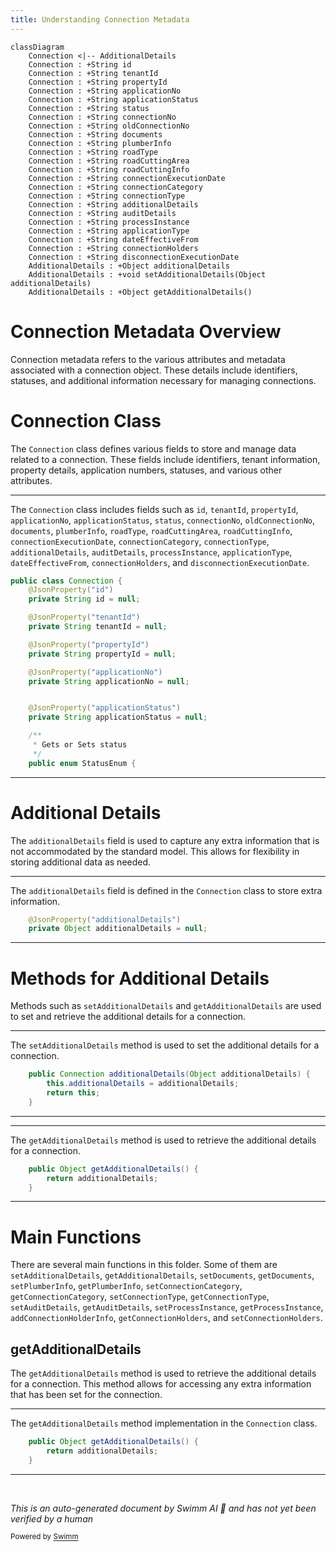 ```yaml
---
title: Understanding Connection Metadata
---
```

```mermaid
classDiagram
    Connection <|-- AdditionalDetails
    Connection : +String id
    Connection : +String tenantId
    Connection : +String propertyId
    Connection : +String applicationNo
    Connection : +String applicationStatus
    Connection : +String status
    Connection : +String connectionNo
    Connection : +String oldConnectionNo
    Connection : +String documents
    Connection : +String plumberInfo
    Connection : +String roadType
    Connection : +String roadCuttingArea
    Connection : +String roadCuttingInfo
    Connection : +String connectionExecutionDate
    Connection : +String connectionCategory
    Connection : +String connectionType
    Connection : +String additionalDetails
    Connection : +String auditDetails
    Connection : +String processInstance
    Connection : +String applicationType
    Connection : +String dateEffectiveFrom
    Connection : +String connectionHolders
    Connection : +String disconnectionExecutionDate
    AdditionalDetails : +Object additionalDetails
    AdditionalDetails : +void setAdditionalDetails(Object additionalDetails)
    AdditionalDetails : +Object getAdditionalDetails()
```

# Connection Metadata Overview

Connection metadata refers to the various attributes and metadata associated with a connection object. These details include identifiers, statuses, and additional information necessary for managing connections.

# Connection Class

The `Connection` class defines various fields to store and manage data related to a connection. These fields include identifiers, tenant information, property details, application numbers, statuses, and various other attributes.

<SwmSnippet path="/municipal-services/ws-calculator/src/main/java/org/egov/wscalculation/web/models/Connection.java" line="33">

---

The `Connection` class includes fields such as `id`, `tenantId`, `propertyId`, `applicationNo`, `applicationStatus`, `status`, `connectionNo`, `oldConnectionNo`, `documents`, `plumberInfo`, `roadType`, `roadCuttingArea`, `roadCuttingInfo`, `connectionExecutionDate`, `connectionCategory`, `connectionType`, `additionalDetails`, `auditDetails`, `processInstance`, `applicationType`, `dateEffectiveFrom`, `connectionHolders`, and `disconnectionExecutionDate`.

```java
public class Connection {
	@JsonProperty("id")
	private String id = null;

	@JsonProperty("tenantId")
	private String tenantId = null;

	@JsonProperty("propertyId")
	private String propertyId = null;

	@JsonProperty("applicationNo")
	private String applicationNo = null;


	@JsonProperty("applicationStatus")
	private String applicationStatus = null;

	/**
	 * Gets or Sets status
	 */
	public enum StatusEnum {
```

---

</SwmSnippet>

# Additional Details

The `additionalDetails` field is used to capture any extra information that is not accommodated by the standard model. This allows for flexibility in storing additional data as needed.

<SwmSnippet path="/municipal-services/ws-calculator/src/main/java/org/egov/wscalculation/web/models/Connection.java" line="116">

---

The `additionalDetails` field is defined in the `Connection` class to store extra information.

```java
	@JsonProperty("additionalDetails")
	private Object additionalDetails = null;
```

---

</SwmSnippet>

# Methods for Additional Details

Methods such as `setAdditionalDetails` and `getAdditionalDetails` are used to set and retrieve the additional details for a connection.

<SwmSnippet path="/municipal-services/ws-calculator/src/main/java/org/egov/wscalculation/web/models/Connection.java" line="493">

---

The `setAdditionalDetails` method is used to set the additional details for a connection.

```java
	public Connection additionalDetails(Object additionalDetails) {
		this.additionalDetails = additionalDetails;
		return this;
	}
```

---

</SwmSnippet>

<SwmSnippet path="/municipal-services/ws-calculator/src/main/java/org/egov/wscalculation/web/models/Connection.java" line="506">

---

The `getAdditionalDetails` method is used to retrieve the additional details for a connection.

```java
	public Object getAdditionalDetails() {
		return additionalDetails;
	}
```

---

</SwmSnippet>

# Main Functions

There are several main functions in this folder. Some of them are `setAdditionalDetails`, `getAdditionalDetails`, `setDocuments`, `getDocuments`, `setPlumberInfo`, `getPlumberInfo`, `setConnectionCategory`, `getConnectionCategory`, `setConnectionType`, `getConnectionType`, `setAuditDetails`, `getAuditDetails`, `setProcessInstance`, `getProcessInstance`, `addConnectionHolderInfo`, `getConnectionHolders`, and `setConnectionHolders`.

## getAdditionalDetails

The `getAdditionalDetails` method is used to retrieve the additional details for a connection. This method allows for accessing any extra information that has been set for the connection.

<SwmSnippet path="/municipal-services/ws-calculator/src/main/java/org/egov/wscalculation/web/models/Connection.java" line="506">

---

The `getAdditionalDetails` method implementation in the `Connection` class.

```java
	public Object getAdditionalDetails() {
		return additionalDetails;
	}
```

---

</SwmSnippet>

&nbsp;

*This is an auto-generated document by Swimm AI 🌊 and has not yet been verified by a human*

<SwmMeta version="3.0.0" repo-id="Z2l0aHViJTNBJTNBRElHSVQtT1NTJTNBJTNBU3dpbW0tRGVtbw==" repo-name="DIGIT-OSS" doc-type="overview"><sup>Powered by [Swimm](https://app.swimm.io/)</sup></SwmMeta>

